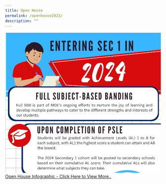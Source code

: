 ```yaml
---
title: Open House
permalink: /openhouse2023/
description: ""
---
```


![](/images/openhouseinfo2023.jpg)
[Open House Infographic - Click Here to View More..](/files/open%20house%20infographics%202023.pdf)